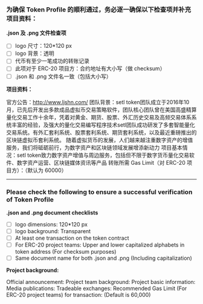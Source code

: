 ### 为确保 Token Profile 的顺利通过，务必逐一确保以下检查项并补充项目资料：

**.json 及 .png 文件检查项**
- [ ] logo 尺寸：120*120 px
- [ ] logo 背景：透明
- [ ] 代币有至少一笔成功的转账记录
- [ ] 此项对于 ERC-20 项目方：合约地址有大小写（做 checksum）
- [ ] .json 和 .png 文件名一致（包括大小写）

**项目资料：**

官方公告：http://www.ljshn.com/
团队背景：setl token团队成立于2016年10月，已先后开发出多款成品虚拟币交易策略软件，团队核心团队曾在美国高盛精算量化交易工作十余年，凭着对黄金、期货、股票、外汇历史交易及高频交易体系系统丰富的经验，及强大的量化交易编写程序技术setl团队成功研发了多套智能量化交易系统。有外汇套利系统、股票套利系统、期货套利系统，以及最近重磅推出的区块链虚拟币套利系统。
随着虚拟货币的发展，人们越来越注重数字资产的增值服务，我们将砥砺前行，为数字资产和区块链领域发展增添新动力
项目基本情况：setl token致力数字资产增值与周边服务，包括但不限于数字货币量化交易软件、数字资产运营、区块链媒体资讯等产品
转账所需 Gas Limit（对 ERC-20 项目方）：（默认为 60000）

---

### Please check the following to ensure a successful verification of Token Profile

**.json and .png document checklists**
- [ ] logo dimensions: 120*120 px
- [ ] logo background: Transparent
- [ ] At least one transaction on the token contract
- [ ] For ERC-20 project teams: Upper and lower capitalized alphabets in token address (For checksum purposes)
- [ ] Same document name for both .json and .png (Including capitalization)

**Project background:**

Official announcement:
Project team background:
Project basic information:
Media publications:
Tradeable exchanges:
Recommended Gas Limit (For ERC-20 project teams) for transaction: (Default is 60,000)